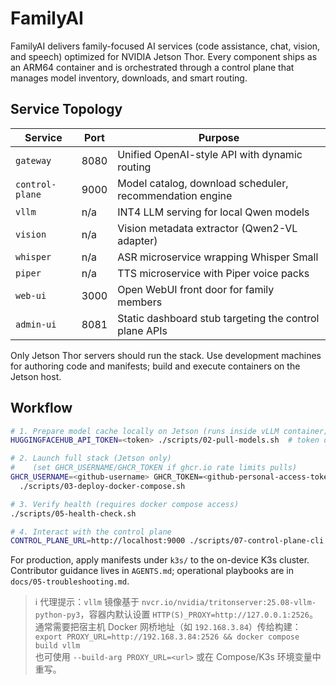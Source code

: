 # FamilyAI

FamilyAI delivers family-focused AI services (code assistance, chat, vision, and speech) optimized for NVIDIA Jetson Thor. Every component ships as an ARM64 container and is orchestrated through a control plane that manages model inventory, downloads, and smart routing.

## Service Topology

| Service        | Port | Purpose |
|----------------|------|---------|
| `gateway`      | 8080 | Unified OpenAI-style API with dynamic routing |
| `control-plane`| 9000 | Model catalog, download scheduler, recommendation engine |
| `vllm`         | n/a  | INT4 LLM serving for local Qwen models |
| `vision`       | n/a  | Vision metadata extractor (Qwen2-VL adapter) |
| `whisper`      | n/a  | ASR microservice wrapping Whisper Small |
| `piper`        | n/a  | TTS microservice with Piper voice packs |
| `web-ui`       | 3000 | Open WebUI front door for family members |
| `admin-ui`     | 8081 | Static dashboard stub targeting the control plane APIs |

Only Jetson Thor servers should run the stack. Use development machines for authoring code and manifests; build and execute containers on the Jetson host.

## Workflow

```bash
# 1. Prepare model cache locally on Jetson (runs inside vLLM container; proxy expected at http://127.0.0.1:2526)
HUGGINGFACEHUB_API_TOKEN=<token> ./scripts/02-pull-models.sh  # token optional for public models

# 2. Launch full stack (Jetson only)
#    (set GHCR_USERNAME/GHCR_TOKEN if ghcr.io rate limits pulls)
GHCR_USERNAME=<github-username> GHCR_TOKEN=<github-personal-access-token> \
  ./scripts/03-deploy-docker-compose.sh

# 3. Verify health (requires docker compose access)
./scripts/05-health-check.sh

# 4. Interact with the control plane
CONTROL_PLANE_URL=http://localhost:9000 ./scripts/07-control-plane-cli.sh list
```

For production, apply manifests under `k3s/` to the on-device K3s cluster. Contributor guidance lives in `AGENTS.md`; operational playbooks are in `docs/05-troubleshooting.md`.

> ℹ️ 代理提示：`vllm` 镜像基于 `nvcr.io/nvidia/tritonserver:25.08-vllm-python-py3`，容器内默认设置 `HTTP(S)_PROXY=http://127.0.0.1:2526`。通常需要把宿主机 Docker 网桥地址（如 `192.168.3.84`）传给构建：  
> `export PROXY_URL=http://192.168.3.84:2526 && docker compose build vllm`  
> 也可使用 `--build-arg PROXY_URL=<url>` 或在 Compose/K3s 环境变量中重写。
